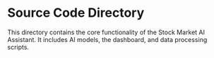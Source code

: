 # Source Code Directory

This directory contains the core functionality of the Stock Market AI Assistant. It includes AI models, the dashboard, and data processing scripts.

